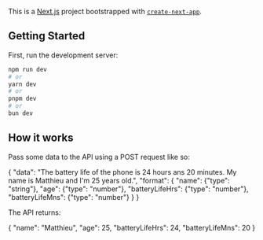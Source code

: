 This is a [Next.js](https://nextjs.org/) project bootstrapped with [`create-next-app`](https://github.com/vercel/next.js/tree/canary/packages/create-next-app).

## Getting Started

First, run the development server:

```bash
npm run dev
# or
yarn dev
# or
pnpm dev
# or
bun dev
```

## How it works

Pass some data to the API using a POST request like so:

{
"data": "The battery life of the phone is 24 hours ans 20 minutes. My name is Matthieu and I'm 25 years old.",
"format": {
"name": {"type": "string"},
"age": {"type": "number"},
"batteryLifeHrs": {"type": "number"},
"batteryLifeMns": {"type": "number"}
}
}

The API returns:

{
"name": "Matthieu",
"age": 25,
"batteryLifeHrs": 24,
"batteryLifeMns": 20
}
